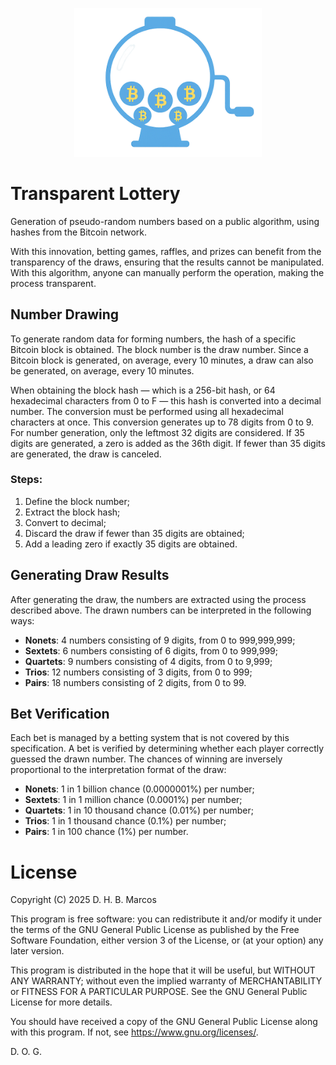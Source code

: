<p align="center">
  <img src="transparent-lottery.png" alt="Transparent Lottery Logo" width="300">
</p>

# Transparent Lottery

Generation of pseudo-random numbers based on a public algorithm, using hashes from the Bitcoin network.

With this innovation, betting games, raffles, and prizes can benefit from the transparency of the draws, ensuring that the results cannot be manipulated. With this algorithm, anyone can manually perform the operation, making the process transparent.

## Number Drawing

To generate random data for forming numbers, the hash of a specific Bitcoin block is obtained. The block number is the draw number. Since a Bitcoin block is generated, on average, every 10 minutes, a draw can also be generated, on average, every 10 minutes.

When obtaining the block hash — which is a 256-bit hash, or 64 hexadecimal characters from 0 to F — this hash is converted into a decimal number. The conversion must be performed using all hexadecimal characters at once. This conversion generates up to 78 digits from 0 to 9. For number generation, only the leftmost 32 digits are considered. If 35 digits are generated, a zero is added as the 36th digit. If fewer than 35 digits are generated, the draw is canceled.

### Steps:

1. Define the block number;
2. Extract the block hash;
3. Convert to decimal;
4. Discard the draw if fewer than 35 digits are obtained;
5. Add a leading zero if exactly 35 digits are obtained.

## Generating Draw Results

After generating the draw, the numbers are extracted using the process described above. The drawn numbers can be interpreted in the following ways:

- **Nonets**: 4 numbers consisting of 9 digits, from 0 to 999,999,999;
- **Sextets**: 6 numbers consisting of 6 digits, from 0 to 999,999;
- **Quartets**: 9 numbers consisting of 4 digits, from 0 to 9,999;
- **Trios**: 12 numbers consisting of 3 digits, from 0 to 999;
- **Pairs**: 18 numbers consisting of 2 digits, from 0 to 99.

## Bet Verification

Each bet is managed by a betting system that is not covered by this specification. A bet is verified by determining whether each player correctly guessed the drawn number. The chances of winning are inversely proportional to the interpretation format of the draw:

- **Nonets**: 1 in 1 billion chance (0.0000001%) per number;
- **Sextets**: 1 in 1 million chance (0.0001%) per number;
- **Quartets**: 1 in 10 thousand chance (0.01%) per number;
- **Trios**: 1 in 1 thousand chance (0.1%) per number;
- **Pairs**: 1 in 100 chance (1%) per number.

# License 

Copyright (C) 2025 D. H. B. Marcos

This program is free software: you can redistribute it and/or modify
it under the terms of the GNU General Public License as published by
the Free Software Foundation, either version 3 of the License, or
(at your option) any later version.

This program is distributed in the hope that it will be useful,
but WITHOUT ANY WARRANTY; without even the implied warranty of
MERCHANTABILITY or FITNESS FOR A PARTICULAR PURPOSE.  See the
GNU General Public License for more details.

You should have received a copy of the GNU General Public License
along with this program.  If not, see <https://www.gnu.org/licenses/>.

D. O. G.